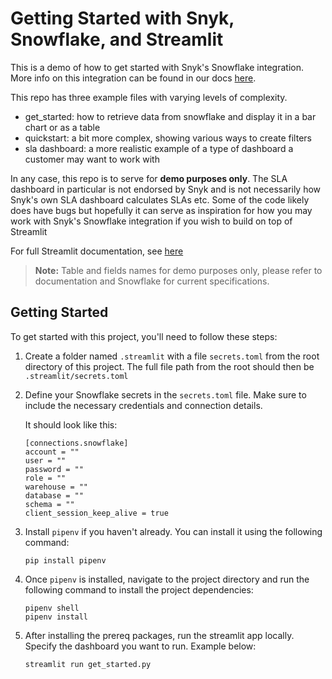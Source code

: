 # Getting Started with Snyk, Snowflake, and Streamlit

This is a demo of how to get started with Snyk's Snowflake integration. More info on this integration can be found in our docs [here](https://docs.snyk.io/manage-risk/reporting/reporting-and-bi-integrations-snowflake-data-share).

This repo has three example files with varying levels of complexity.
- get_started: how to retrieve data from snowflake and display it in a bar chart or as a table
- quickstart: a bit more complex, showing various ways to create filters
- sla dashboard: a more realistic example of a type of dashboard a customer may want to work with

In any case, this repo is to serve for **demo purposes only**. The SLA dashboard in particular is not endorsed by Snyk and is not necessarily how Snyk's own SLA dashboard calculates SLAs etc. Some of the code likely does have bugs but hopefully it can serve as inspiration for how you may work with Snyk's Snowflake integration if you wish to build on top of Streamlit

For full Streamlit documentation, see [here](https://docs.streamlit.io/)

> **Note:**  Table and fields names for demo purposes only, please refer to documentation and Snowflake for current specifications.

## Getting Started

To get started with this project, you'll need to follow these steps:

1. Create a folder named `.streamlit` with a file `secrets.toml` from the root directory of this project. The full file path from the root should then be `.streamlit/secrets.toml`
2. Define your Snowflake secrets in the `secrets.toml` file. Make sure to include the necessary credentials and connection details.

    It should look like this:
    ```
    [connections.snowflake]
    account = ""
    user = ""
    password = ""
    role = ""
    warehouse = ""
    database = ""
    schema = ""
    client_session_keep_alive = true
    ```

3. Install `pipenv` if you haven't already. You can install it using the following command:

    ```shell
    pip install pipenv
    ```

4. Once `pipenv` is installed, navigate to the project directory and run the following command to install the project dependencies:

    ```shell
    pipenv shell
    pipenv install
    ```
5. After installing the prereq packages, run the streamlit app locally. Specify the dashboard you want to run. Example below:

    ```shell
    streamlit run get_started.py
    ```
